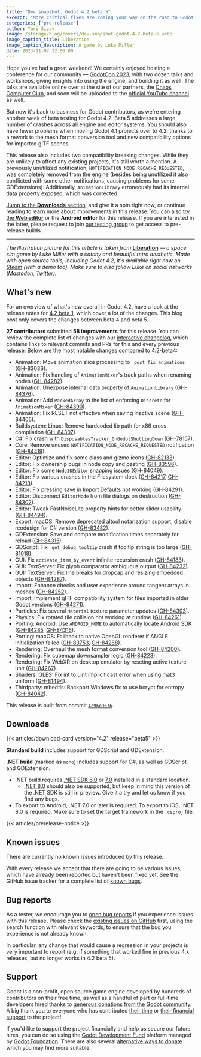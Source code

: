 ```yaml
---
title: "Dev snapshot: Godot 4.2 beta 5"
excerpt: "More critical fixes are coming your way on the road to Godot 4.2 stable, including smoother transition for 3D projects made in 4.1."
categories: ["pre-release"]
author: Yuri Sizov
image: /storage/blog/covers/dev-snapshot-godot-4-2-beta-5.webp
image_caption_title: Liberation
image_caption_description: A game by Luke Miller
date: 2023-11-07 12:00:00
---
```


Hope you've had a great weekend! We certainly enjoyed hosting a conference for our community — [GodotCon 2023](https://conference.godotengine.org/), with two dozen talks and workshops, giving insights into using the engine, and building it as well. The talks are available online over at the site of our partners, the [Chaos Computer Club](https://media.ccc.de/c/godotcon2023), and soon will be uploaded to the [official YouTube channel](https://www.youtube.com/@GodotEngineOfficial/videos) as well.

But now it's back to business for Godot contributors, as we're entering another week of beta testing for Godot 4.2. Beta 5 addresses a large number of crashes across all engine and editor systems. You should also have fewer problems when moving Godot 4.1 projects over to 4.2, thanks to a rework to the mesh format conversion tool and new compatibility options for imported glTF scenes.

This release also includes two compatibility breaking changes. While they are unlikely to affect any existing projects, it's still worth a mention. A previously unutilized notification, `NOTIFICATION_NODE_RECACHE_REQUESTED`, was completely removed from the engine (besides being unutilized it also conflicted with some other notifications, causing problems for some GDExtensions). Additionally, `AnimationLibrary` erroneously had its internal data property exposed, which was corrected.

[Jump to the **Downloads** section](#downloads), and give it a spin right now, or continue reading to learn more about improvements in this release. You can also [try the **Web editor**](https://editor.godotengine.org/releases/4.2.beta5/) or the **Android editor** for this release. If you are interested in the latter, please request to join [our testing group](https://groups.google.com/g/godot-testers) to get access to pre-release builds.

-----

*The illustration picture for this article is taken from* [**Liberation**](https://store.steampowered.com/app/2413940/Liberation/) *— a space sim game by Luke Miller with a catchy and beautiful retro aesthetic. Made with open source tools, including Godot 4.2, it's available right now on [Steam](https://store.steampowered.com/app/2413940/Liberation/) (with a demo too). Make sure to also follow Luke on social networks ([Mastodon](https://mastodon.gamedev.place/@upmultimedia), [Twitter](https://twitter.com/UpMultimediaBTS)).*

## What's new

For an overview of what's new overall in Godot 4.2, have a look at the release notes for [4.2 beta 1](/article/dev-snapshot-godot-4-2-beta-1/), which cover a lot of the changes. This blog post only covers the changes between beta 4 and beta 5.

**27 contributors** submitted **58 improvements** for this release. You can review the complete list of changes with our [interactive changelog](https://godotengine.github.io/godot-interactive-changelog/#4.2-beta5), which contains links to relevant commits and PRs for this and every previous release. Below are the most notable changes compared to 4.2-beta4:

- Animation: Move animation slice processing to `_post_fix_animations` ([GH-83036](https://github.com/godotengine/godot/pull/83036)).
- Animation: Fix handling of `AnimationMixer`'s track paths when renaming nodes ([GH-84282](https://github.com/godotengine/godot/pull/84282)).
- Animation: Unexpose internal data property of `AnimationLibrary` ([GH-84376](https://github.com/godotengine/godot/pull/84376)).
- Animation: Add `PackedArray` to the list of enforcing `Discrete` for `AnimationMixer` ([GH-84390](https://github.com/godotengine/godot/pull/84390)).
- Animation: Fix RESET not effective when saving inactive scene ([GH-84405](https://github.com/godotengine/godot/pull/84405)).
- Buildsystem: Linux: Remove hardcoded lib path for x86 cross-compilation ([GH-84307](https://github.com/godotengine/godot/pull/84307)).
- C#: Fix crash with `DisposablesTracker_OnGodotShuttingDown` ([GH-78157](https://github.com/godotengine/godot/pull/78157)).
- Core: Remove unused `NOTIFICATION_NODE_RECACHE_REQUESTED` notification ([GH-84419](https://github.com/godotengine/godot/pull/84419)).
- Editor: Optimize and fix some class and gizmo icons ([GH-82133](https://github.com/godotengine/godot/pull/82133)).
- Editor: Fix ownership bugs in node copy and pasting ([GH-83596](https://github.com/godotengine/godot/pull/83596)).
- Editor: Fix some `Node3DEditor` snapping issues ([GH-84049](https://github.com/godotengine/godot/pull/84049)).
- Editor: Fix various crashes in the Filesystem dock ([GH-84217](https://github.com/godotengine/godot/pull/84217), [GH-84218](https://github.com/godotengine/godot/pull/84218)).
- Editor: Fix pressing save in Import Defaults not working ([GH-84291](https://github.com/godotengine/godot/pull/84291)).
- Editor: Disconnect `EditorNode` from file dialogs on destruction ([GH-84302](https://github.com/godotengine/godot/pull/84302)).
- Editor: Tweak FastNoiseLite property hints for better slider usability ([GH-84494](https://github.com/godotengine/godot/pull/84494)).
- Export: macOS: Remove deprecated altool notarization support, disable rcodesign for C# version ([GH-83482](https://github.com/godotengine/godot/pull/83482)).
- GDExtension: Save and compare modification times separately for reload ([GH-84315](https://github.com/godotengine/godot/pull/84315)).
- GDScript: Fix `_get_debug_tooltip` crash if tooltip string is too large ([GH-81018](https://github.com/godotengine/godot/pull/81018)).
- GUI: Fix `activate_item_by_event` infinite recursion crash ([GH-84183](https://github.com/godotengine/godot/pull/84183)).
- GUI: TextServer: Fix glyph comparator ambiguous output ([GH-84232](https://github.com/godotengine/godot/pull/84232)).
- GUI: TextServer: Fix line breaks for dropcap and resizing embedded objects ([GH-84287](https://github.com/godotengine/godot/pull/84287)).
- Import: Enhance checks and user experience around tangent arrays in meshes ([GH-84252](https://github.com/godotengine/godot/pull/84252)).
- Import: Implement glTF compatibility system for files imported in older Godot versions ([GH-84271](https://github.com/godotengine/godot/pull/84271)).
- Particles: Fix several `Material` texture parameter updates ([GH-84303](https://github.com/godotengine/godot/pull/84303)).
- Physics: Fix rotated tile collision not working at runtime ([GH-84261](https://github.com/godotengine/godot/pull/84261)).
- Porting: Android: Use `ANDROID_HOME` to automatically locate Android SDK ([GH-84285](https://github.com/godotengine/godot/pull/84285), [GH-84316](https://github.com/godotengine/godot/pull/84316)).
- Porting: macOS: Fallback to native OpenGL renderer if ANGLE initialization failed ([GH-83753](https://github.com/godotengine/godot/pull/83753), [GH-84288](https://github.com/godotengine/godot/pull/84288)).
- Rendering: Overhaul the mesh format conversion tool ([GH-84200](https://github.com/godotengine/godot/pull/84200)).
- Rendering: Fix cubemap downsampler logic ([GH-84223](https://github.com/godotengine/godot/pull/84223)).
- Rendering: Fix WebXR on desktop emulator by reseting active texture unit ([GH-84267](https://github.com/godotengine/godot/pull/84267)).
- Shaders: GLES: Fix int to uint implicit cast error when using mat3 uniform ([GH-81494](https://github.com/godotengine/godot/pull/81494)).
- Thirdparty: mbedtls: Backport Windows fix to use bcrypt for entropy ([GH-84042](https://github.com/godotengine/godot/pull/84042)).

This release is built from commit [`4c96e9676`](https://github.com/godotengine/godot/commit/4c96e9676b66d0cc9a25022b019b78f4c20ddc60).

## Downloads

{{< articles/download-card version="4.2" release="beta5" >}}

**Standard build** includes support for GDScript and GDExtension.

**.NET build** (marked as `mono`) includes support for C#, as well as GDScript and GDExtension.
- .NET build requires [.NET SDK 6.0](https://dotnet.microsoft.com/en-us/download/dotnet/6.0) or [7.0](https://dotnet.microsoft.com/en-us/download/dotnet/7.0) installed in a standard location.
  - [.NET 8.0](https://dotnet.microsoft.com/en-us/download/dotnet/8.0) should also be supported, but keep in mind this version of the .NET SDK is still in preview. Give it a try and let us know if you find any bugs.
- To export to Android, .NET 7.0 or later is required. To export to iOS, .NET 8.0 is required. Make sure to set the target framework in the `.csproj` file.

{{< articles/prerelease-notice >}}

## Known issues

There are currently no known issues introduced by this release.

With every release we accept that there are going to be various issues, which have already been reported but haven't been fixed yet. See the GitHub issue tracker for a complete list of [known bugs](https://github.com/godotengine/godot/issues?q=is%3Aissue+is%3Aopen+label%3Abug+).

## Bug reports

As a tester, we encourage you to [open bug reports](https://github.com/godotengine/godot/issues) if you experience issues with this release. Please check the [existing issues on GitHub](https://github.com/godotengine/godot/issues) first, using the search function with relevant keywords, to ensure that the bug you experience is not already known.

In particular, any change that would cause a regression in your projects is very important to report (e.g. if something that worked fine in previous 4.x releases, but no longer works in 4.2 beta 5).

## Support

Godot is a non-profit, open source game engine developed by hundreds of contributors on their free time, as well as a handful of part or full-time developers hired thanks to [generous donations from the Godot community](https://fund.godotengine.org/). A big thank you to everyone who has contributed [their time](https://github.com/godotengine/godot/blob/master/AUTHORS.md) or [their financial support](https://github.com/godotengine/godot/blob/master/DONORS.md) to the project!

If you'd like to support the project financially and help us secure our future hires, you can do so using the [Godot Development Fund](https://fund.godotengine.org/) platform managed by [Godot Foundation](https://godot.foundation/). There are also several [alternative ways to donate](/donate) which you may find more suitable.
